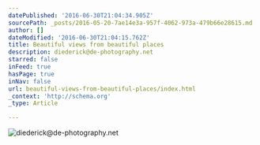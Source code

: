 ```yaml
---
datePublished: '2016-06-30T21:04:34.905Z'
sourcePath: _posts/2016-05-20-7ae14e3a-957f-4062-973a-479b66e28615.md
author: []
dateModified: '2016-06-30T21:04:15.762Z'
title: Beautiful views from beautiful places
description: diederick@de-photography.net
starred: false
inFeed: true
hasPage: true
inNav: false
url: beautiful-views-from-beautiful-places/index.html
_context: 'http://schema.org'
_type: Article

---
```

![diederick@de-photography.net](https://s3-us-west-2.amazonaws.com/the-grid-img/p/8882aa5af4734568e547310706c6ed63ea42b3fb.jpg)